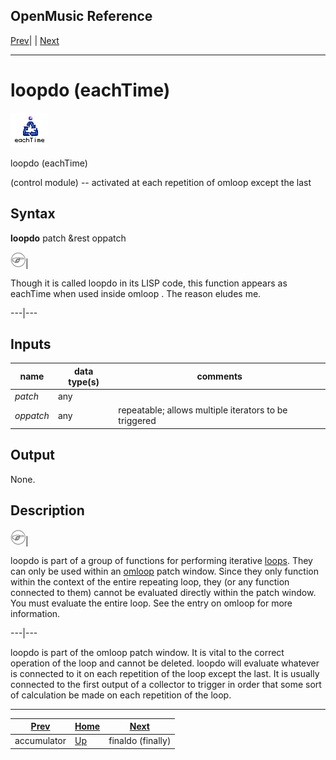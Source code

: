 OpenMusic Reference  
---  
[Prev](accumulator)| | [Next](finaldo)  
  
* * *

# loopdo (eachTime)

![](figures/functions/control/loopdo.png)

  
  
loopdo (eachTime)  
  
(control module) \-- activated at each repetition of  omloop  except the last  

## Syntax

   **loopdo**  patch &rest oppatch  

![Note](figures/images/note.gif)|

Though it is called  loopdo  in its LISP code, this function appears as
 eachTime  when used inside  omloop . The reason eludes me.  
  
---|---  
  
## Inputs

name| data type(s)| comments  
---|---|---  
  _patch_ |  any|  
  _oppatch_ |  any| repeatable; allows multiple iterators to be triggered  
  
## Output

None.

## Description

![Note](figures/images/note.gif)|

 loopdo  is part of a group of functions for performing iterative
[loops](glossary#LOOP). They can only be used within an
[omloop](omloop) patch window. Since they only function within the
context of the entire repeating loop, they (or any function connected to them)
cannot be evaluated directly within the patch window. You must evaluate the
entire loop. See the entry on  omloop  for more information.  
  
---|---  
  
 loopdo  is part of the  omloop  patch window. It is vital to the correct
operation of the loop and cannot be deleted.  loopdo  will evaluate whatever
is connected to it on each repetition of the loop except the last. It is
usually connected to the first output of a collector to trigger in order that
some sort of calculation be made on each repetition of the loop.

* * *

[Prev](accumulator)| [Home](index)| [Next](finaldo)  
---|---|---  
accumulator| [Up](funcref.omloop)| finaldo (finally)

